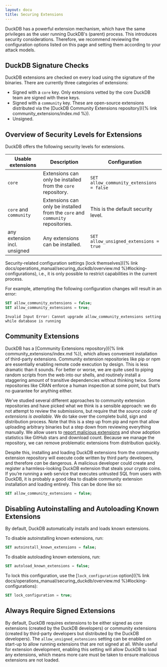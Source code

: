 ```yaml
---
layout: docu
title: Securing Extensions
---
```


DuckDB has a powerful extension mechanism, which have the same privileges as the user running DuckDB's (parent) process.
This introduces security considerations. Therefore, we recommend reviewing the configuration options listed on this page and setting them according to your attack models.

## DuckDB Signature Checks

DuckDB extensions are checked on every load using the signature of the binaries.
There are currently three categories of extensions:

* Signed with a `core` key. Only extensions vetted by the core DuckDB team are signed with these keys.
* Signed with a `community` key. These are open-source extensions distributed via the [DuckDB Community Extensions repository]({% link community_extensions/index.md %}).
* Unsigned.

## Overview of Security Levels for Extensions

DuckDB offers the following security levels for extensions.

| Usable extensions | Description | Configuration |
|-----|---|---|
| `core` | Extensions can only be installed from the `core` repository. | `SET allow_community_extensions = false` |
| `core` and `community` | Extensions can only be installed from the `core` and `community` repositories. | This is the default security level. |
| any extension incl. unsigned | Any extensions can be installed. | `SET allow_unsigned_extensions = true` |

Security-related configuration settings [lock themselves]({% link docs/operations_manual/securing_duckdb/overview.md %}#locking-configurations), i.e., it is only possible to restrict capabilities in the current process.

For example, attempting the following configuration changes will result in an error:

```sql
SET allow_community_extensions = false;
SET allow_community_extensions = true;
```

```console
Invalid Input Error: Cannot upgrade allow_community_extensions setting while database is running
```

## Community Extensions

DuckDB has a [Community Extensions repository]({% link community_extensions/index.md %}), which allows convenient installation of third-party extensions.
Community extension repositories like pip or npm are essentially enabling remote code execution by design. This is less dramatic than it sounds. For better or worse, we are quite used to piping random scripts from the web into our shells, and routinely install a staggering amount of transitive dependencies without thinking twice. Some repositories like CRAN enforce a human inspection at some point, but that’s no guarantee for anything either.

We’ve studied several different approaches to community extension repositories and have picked what we think is a sensible approach: we do not attempt to review the submissions, but require that the *source code of extensions is available*. We do take over the complete build, sign and distribution process. Note that this is a step up from pip and npm that allow uploading arbitrary binaries but a step down from reviewing everything manually. We allow users to [report malicious extensions](https://github.com/duckdb/community-extensions/security/advisories/new) and show adoption statistics like GitHub stars and download count. Because we manage the repository, we can remove problematic extensions from distribution quickly.

Despite this, installing and loading DuckDB extensions from the community extension repository will execute code written by third party developers, and therefore *can* be dangerous. A malicious developer could create and register a harmless-looking DuckDB extension that steals your crypto coins. If you’re running a web service that executes untrusted SQL from users with DuckDB, it is probably a good idea to disable community extension installation and loading entirely. This can be done like so:

```sql
SET allow_community_extensions = false;
```

## Disabling Autoinstalling and Autoloading Known Extensions

By default, DuckDB automatically installs and loads known extensions.

To disable autoinstalling known extensions, run:

```sql
SET autoinstall_known_extensions = false;
```

To disable autoloading known extensions, run:

```sql
SET autoload_known_extensions = false;
```

To lock this configuration, use the [`lock_configuration` option]({% link docs/operations_manual/securing_duckdb/overview.md %}#locking-configurations):

```sql
SET lock_configuration = true;
```

## Always Require Signed Extensions

By default, DuckDB requires extensions to be either signed as core extensions (created by the DuckDB developers) or community extensions (created by third-party developers but distributed by the DuckDB developers). The `allow_unsigned_extensions` setting can be enabled on start-up to allow running extensions that are not signed at all. While useful for extension development, enabling this setting will allow DuckDB to load any extensions, which means more care must be taken to ensure malicious extensions are not loaded.
